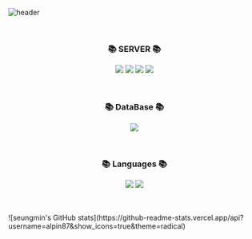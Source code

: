 ![header](https://capsule-render.vercel.app/api?type=shark&color=auto&height=250&section=header&text=SeungMin's%20GitHub&fontSize=70&animation=scaleIn)
<!--
**alpin87/alpin87** is a ✨ _special_ ✨ repository because its `README.md` (this file) appears on your GitHub profile.

Here are some ideas to get you started:

- 🔭 I’m currently working on ...
- 🌱 I’m currently learning ...
- 👯 I’m looking to collaborate on ...
- 🤔 I’m looking for help with ...
- 💬 Ask me about ...
- 📫 How to reach me: ...
- 😄 Pronouns: ...
- ⚡ Fun fact: ...
-->
<br>
<h3 align="center"><b>📚 SERVER  📚</b></h3>
<p align="center">
<a href="https://github.com/alpin87/alpin87" target="_blank"><img src="https://img.shields.io/badge/Linux-FCC624?style=for-the-badge&logo=Linux&logoColor=white"/></a>
<a href="https://github.com/alpin87/alpin87" target="_blank"><img src="https://img.shields.io/badge/CentOS-262577?style=for-the-badge&logo=CentOS&logoColor=white"/></a>
<a href="https://github.com/alpin87/alpin87" target="_blank"><img src="https://img.shields.io/badge/docker-%230db7ed.svg?style=for-the-badge&logo=docker&logoColor=white"/></a>
<a href="https://github.com/alpin87/alpin87" target="_blank"><img src="https://img.shields.io/badge/AWS-%23FF9900.svg?style=for-the-badge&logo=amazon-aws&logoColor=white"/></a>
</p>
<br>

<h3 align="center"><b>📚 DataBase 📚</b></h3>
<p align="center">
<a href="https://github.com/alpin87/alpin87" target="_blank" align="center"><img src="https://img.shields.io/badge/MySQL-4479A1?style=for-the-badge&logo=MySQL&logoColor=white"/></a>
<p>
<br>

<h3 align="center"><b>📚 Languages 📚</b></h3>
<p align="center">
<a href="https://github.com/alpin87/alpin87" target="_blank" align="center"><img src="https://img.shields.io/badge/java-%23ED8B00.svg?style=for-the-badge&logo=openjdk&logoColor=white"/></a>
<a href="https://github.com/alpin87/alpin87" target="_blank" align="center"><img src="https://img.shields.io/badge/python-3670A0?style=for-the-badge&logo=python&logoColor=ffdd54"/></a>
</p>
<br>
<br>
![seungmin's GitHub stats](https://github-readme-stats.vercel.app/api?username=alpin87&show_icons=true&theme=radical)

